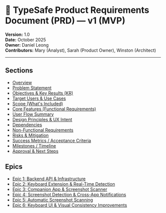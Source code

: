 # 📘 TypeSafe Product Requirements Document (PRD) — v1 (MVP)

**Version:** 1.0  
**Date:** October 2025  
**Owner:** Daniel Leong  
**Contributors:** Mary (Analyst), Sarah (Product Owner), Winston (Architect)  

---

## Sections

- [Overview](./overview.md)
- [Problem Statement](./problem-statement.md)
- [Objectives & Key Results (KR)](./objectives-key-results-kr.md)
- [Target Users & Use Cases](./target-users-use-cases.md)
- [Scope (What's Included)](./scope-whats-included.md)
- [Core Features (Functional Requirements)](./core-features-functional-requirements.md)
- [User Flow Summary](./user-flow-summary.md)
- [Design Principles & UX Intent](./design-principles-ux-intent.md)
- [Dependencies](./dependencies.md)
- [Non-Functional Requirements](./non-functional-requirements.md)
- [Risks & Mitigation](./risks-mitigation.md)
- [Success Metrics / Acceptance Criteria](./success-metrics-acceptance-criteria.md)
- [Milestones / Timeline](./milestones-timeline.md)
- [Approval & Next Steps](./approval-next-steps.md)

## Epics

- [Epic 1: Backend API & Infrastructure](./epic-1-backend-api.md)
- [Epic 2: Keyboard Extension & Real-Time Detection](./epic-2-keyboard-extension.md)
- [Epic 3: Companion App & Screenshot Scanner](./epic-3-companion-app.md)
- [Epic 4: Screenshot Detection & Cross-App Notifications](./epic-4-screenshot-notifications.md)
- [Epic 5: Automatic Screenshot Scanning](./epic-5-automatic-screenshot-scanning.md)
- [Epic 6: Keyboard UI & Visual Consistency Improvements](./epic-6-keyboard-ui-improvements.md)

